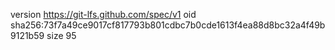 version https://git-lfs.github.com/spec/v1
oid sha256:73f7a49ce9017cf817793b801cdbc7b0cde1613f4ea88d8bc32a4f49b9121b59
size 95
